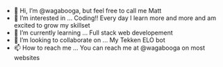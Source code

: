- 👋 Hi, I’m @wagabooga, but feel free to call me Matt
- 👀 I’m interested in ... Coding!! Every day I learn more and more and am excited to grow my skillset
- 🌱 I’m currently learning ... Full stack web developement
- 💞️ I’m looking to collaborate on ... My Tekken ELO bot
- 📫 How to reach me ... You can reach me at @wagabooga on most websites

<!---
wagabooga/wagabooga is a ✨ special ✨ repository because its `README.md` (this file) appears on your GitHub profile.
You can click the Preview link to take a look at your changes.
--->

